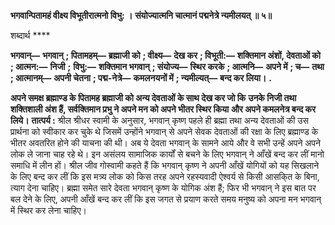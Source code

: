 **भगवान्पितामहं वीक्ष्य विभूतीरात्मनो विभु: ।** **संयोज्यात्मनि चात्मानं पद्मनेत्रे न्यमीलयत् ॥ ५॥** 

शब्दार्थ **** 

**भगवान्—** **भगवान्** **; पितामहम्—** **ब्रह्माजी को** **; वीक्ष्य—** **देख कर** **; विभूती:—** **शक्तिमान अंशों, देवताओं को** **; आत्मन:—** **निजी** **;** **विभु:—** **शक्तिमान भगवान्** **; संयोज्य—** **स्थिर करके** **; आत्मनि—** **अपने में** **; च—** **तथा** **; आत्मानम्—** **अपनी चेतना** **; पद्म-नेत्रे—** **कमलनयनों में** **; न्यमील्यत्—** **बन्द कर लिया।** **.** 

**अपने समक्ष ब्रह्माण्ड के पितामह ब्रह्माजी को अन्य देवताओं के साथ देख कर जो कि** **उनके निजी तथा शक्तिशाली अंश हैं, सर्वक्तिमान प्रभु ने अपने मन को अपने भीतर स्थिर किया** **और अपने कमलनेत्र बन्द कर लिये।** **तात्पर्य :** श्रील श्रीधर स्वामी के अनुसार, भगवान् कृष्ण पहले ही ब्रह्मा तथा अन्य देवताओं की उस प्रार्थना को स्वीकार कर चुके थे जिसमें उन्होंने भगवान् से अपने सेवक देवताओं की रक्षा के लिए ब्रह्माण्ड के भीतर अवतरित होने की याचना की थी। अब ये देवता भगवान् के सामने आये और वे सभी उन्हें अपने अपने लोक ले जाना चाह रहे थे। इन असंलय सामाजिक कार्यों से बचने के लिए भगवान् ने आँखें बन्द कर लीं मानो समाधि में लीन हों। श्रील जीव गोस्वामी कहते हैं कि भगवान् कृष्ण ने अपनी आँखें योगियों को यह सिखलाने के लिए बन्द कर लीं कि इस मत्र्य लोक को किस तरह अपने रहस्यवादी ऐश्वर्य से किसी आसकि्त के बिना, त्याग देना चाहिए। ब्रह्मा समेत सारे देवता भगवान् कृष्ण के योगिक अंश हैं; फिर भी भगवान् ने इस बात पर बल देने के लिए, अपनी आँखें बन्द कर लीं कि इस जगत से प्रयाण करते समय मनुष्य को अपना मन भगवान् में स्थिर कर लेना चाहिए।  